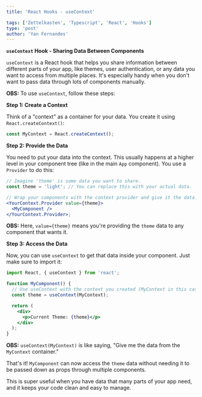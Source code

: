 ```yaml
---
title: 'React Hooks - useContext'

tags: ['Zettelkasten', 'Typescript', 'React', 'Hooks']
type: 'post'
author: 'Yan Fernandes'
---
```


**`useContext` Hook - Sharing Data Between Components**

`useContext` is a React hook that helps you share information between different parts of your app, like themes, user
authentication, or any data you want to access from multiple places. It's especially handy when you don't want to pass
data through lots of components manually.

**OBS:** To use `useContext`, follow these steps:

**Step 1: Create a Context**

Think of a "context" as a container for your data. You create it using `React.createContext()`:

```jsx
const MyContext = React.createContext();
```

**Step 2: Provide the Data**

You need to put your data into the context. This usually happens at a higher level in your component tree (like in the
main `App` component). You use a `Provider` to do this:

```jsx
// Imagine 'theme' is some data you want to share.
const theme = 'light'; // You can replace this with your actual data.

// Wrap your components with the context provider and give it the data.
<YourContext.Provider value={theme}>
  <MyComponent />
</YourContext.Provider>;
```

**OBS:** Here, `value={theme}` means you're providing the `theme` data to any component that wants it.

**Step 3: Access the Data**

Now, you can use `useContext` to get that data inside your component. Just make sure to import it:

```jsx
import React, { useContext } from 'react';

function MyComponent() {
  // Use useContext with the context you created (MyContext in this case).
  const theme = useContext(MyContext);

  return (
    <div>
      <p>Current Theme: {theme}</p>
    </div>
  );
}
```

**OBS:** `useContext(MyContext)` is like saying, "Give me the data from the `MyContext` container."

That's it! `MyComponent` can now access the `theme` data without needing it to be passed down as props through multiple
components.

This is super useful when you have data that many parts of your app need, and it keeps your code clean and easy to
manage.
